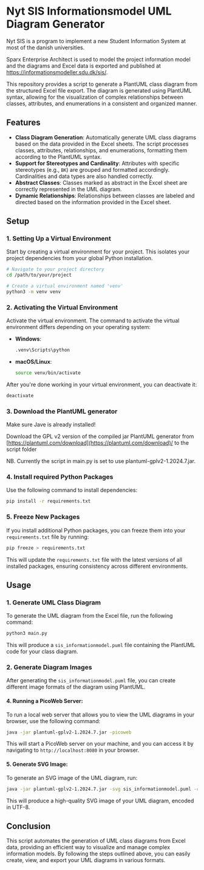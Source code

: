 # Nyt SIS Informationsmodel UML Diagram Generator

Nyt SIS is a program to implement a new Student Information System at most of the danish universities.

Sparx Enterprise Architect is used to model the project information model and the diagrams and Excel data is exported and published at https://informationsmodeller.sdu.dk/sis/.

This repository provides a script to generate a PlantUML class diagram from the structured Excel file export.
The diagram is generated using PlantUML syntax, allowing for the visualization of complex relationships between classes, attributes, and enumerations in a consistent and organized manner.

## Features

- **Class Diagram Generation**: Automatically generate UML class diagrams based on the data provided in the Excel sheets. The script processes classes, attributes, relationships, and enumerations, formatting them according to the PlantUML syntax.
- **Support for Stereotypes and Cardinality**: Attributes with specific stereotypes (e.g., `BK`) are grouped and formatted accordingly. Cardinalities and data types are also handled correctly.
- **Abstract Classes**: Classes marked as abstract in the Excel sheet are correctly represented in the UML diagram.
- **Dynamic Relationships**: Relationships between classes are labeled and directed based on the information provided in the Excel sheet.

## Setup

### 1. Setting Up a Virtual Environment

Start by creating a virtual environment for your project. This isolates your project dependencies from your global Python installation.

```bash
# Navigate to your project directory
cd /path/to/your/project

# Create a virtual environment named 'venv'
python3 -m venv venv
```

### 2. Activating the Virtual Environment

Activate the virtual environment. The command to activate the virtual environment differs depending on your operating system:

- **Windows**:
  ```bash
  .venv\Scripts\python
  ```
- **macOS/Linux**:
  ```bash
  source venv/bin/activate
  ```

After you're done working in your virtual environment, you can deactivate it:

```bash
deactivate
```

### 3. Download the PlantUML generator

Make sure Jave is already installed!

Download the GPL v2 version of the compiled jar PlantUML generator from [https://plantuml.com/download](https://plantuml.com/download)/ to the script folder

NB. Currently the script in main.py is set to use plantuml-gplv2-1.2024.7.jar.

### 4. Install required Python Packages

Use the following command to install dependencies:

```bash
pip install -r requirements.txt
```

### 5. Freeze New Packages

If you install additional Python packages, you can freeze them into your `requirements.txt` file by running:

```bash
pip freeze > requirements.txt
```

This will update the `requirements.txt` file with the latest versions of all installed packages, ensuring consistency across different environments.

## Usage

### 1. Generate UML Class Diagram

To generate the UML diagram from the Excel file, run the following command:

```bash
python3 main.py
```

This will produce a `sis_informationmodel.puml` file containing the PlantUML code for your class diagram.

### 2. Generate Diagram Images

After generating the `sis_informationmodel.puml` file, you can create different image formats of the diagram using PlantUML. 

#### 4. Running a PicoWeb Server:

To run a local web server that allows you to view the UML diagrams in your browser, use the following command:

```bash
java -jar plantuml-gplv2-1.2024.7.jar -picoweb
```

This will start a PicoWeb server on your machine, and you can access it by navigating to `http://localhost:8080` in your browser.

#### 5. Generate SVG Image:

To generate an SVG image of the UML diagram, run:

```bash
java -jar plantuml-gplv2-1.2024.7.jar -svg sis_informationmodel.puml -charset UTF-8
```

This will produce a high-quality SVG image of your UML diagram, encoded in UTF-8.

## Conclusion

This script automates the generation of UML class diagrams from Excel data, providing an efficient way to visualize and manage complex information models. By following the steps outlined above, you can easily create, view, and export your UML diagrams in various formats.
